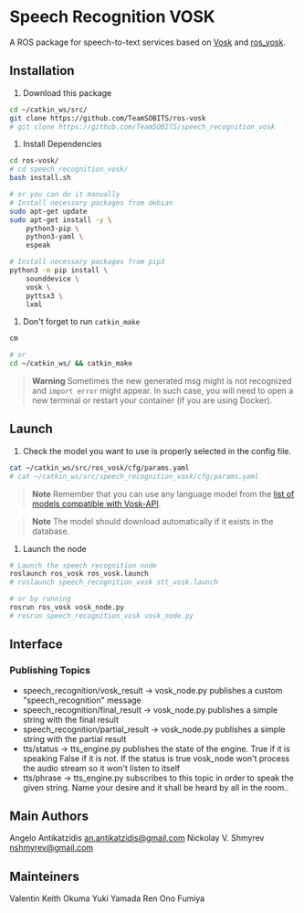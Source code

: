 Speech Recognition VOSK
======================

A ROS package for speech-to-text services based on [Vosk](https://github.com/alphacep/vosk-api) and [ros_vosk](https://github.com/alphacep/ros-vosk).

## Installation

1. Download this package

```bash
cd ~/catkin_ws/src/
git clone https://github.com/TeamSOBITS/ros-vosk
# git clone https://github.com/TeamSOBITS/speech_recognition_vosk
```

1. Install Dependencies

```bash
cd ros-vosk/
# cd speech_recognition_vosk/
bash install.sh

# or you can do it manually
# Install necessary packages from debian
sudo apt-get update
sudo apt-get install -y \
    python3-pip \
    python3-yaml \
    espeak

# Install necessary packages from pip3
python3 -m pip install \
    sounddevice \
    vosk \
    pyttsx3 \
    lxml
```

1. Don't forget to run `catkin_make`
```bash
cm

# or
cd ~/catkin_ws/ && catkin_make
```

> **Warning**
> Sometimes the new generated msg might is not recognized and `import error` might appear. In such case, you will need to open a new terminal or restart your container (if you are using Docker).


## Launch

1. Check the model you want to use is properly selected in the config file.
```bash
cat ~/catkin_ws/src/ros_vosk/cfg/params.yaml
# cat ~/catkin_ws/src/speech_recognition_vosk/cfg/params.yaml
```

> **Note**
> Remember that you can use any language model from the [list of models compatible with Vosk-API](https://alphacephei.com/vosk/models).

> **Note**
> The model should download automatically if it exists in the database.

1. Launch the node

```bash
# Launch the speech recognition node
roslaunch ros_vosk ros_vosk.launch
# roslaunch speech_recognition_vosk stt_vosk.launch

# or by running
rosrun ros_vosk vosk_node.py
# rosrun speech_recognition_vosk vosk_node.py
```

## Interface

### Publishing Topics
* speech_recognition/vosk_result    -> vosk_node.py publishes a custom "speech_recognition" message
* speech_recognition/final_result   -> vosk_node.py publishes a simple string with the final result
* speech_recognition/partial_result -> vosk_node.py publishes a simple string with the partial result
* tts/status -> tts_engine.py publishes the state of the engine. True if it is speaking False if it is not. If the status is true vosk_node won't process the audio stream so it won't listen to itself 
* tts/phrase -> tts_engine.py subscribes to this topic in order to speak the given string. Name your desire and it shall be heard by all in the room..

## Main Authors
Angelo Antikatzidis <an.antikatzidis@gmail.com>
Nickolay V. Shmyrev <nshmyrev@gmail.com>

## Mainteiners
Valentin Keith
Okuma Yuki
Yamada Ren
Ono Fumiya
